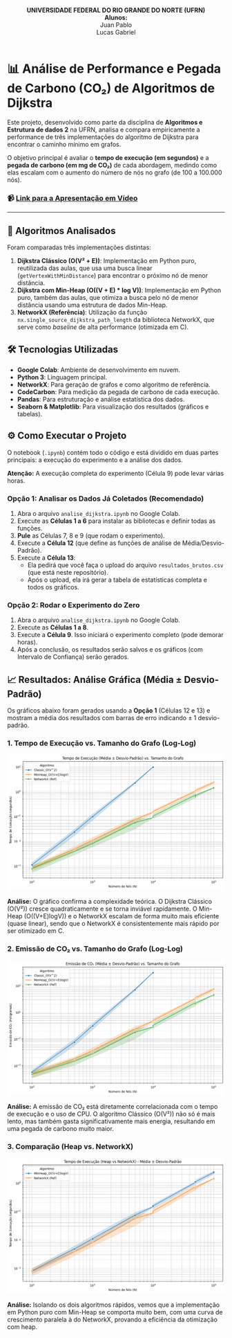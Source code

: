 <div align="center">
  <strong>UNIVERSIDADE FEDERAL DO RIO GRANDE DO NORTE (UFRN)</strong>
  <br>
  <strong>Alunos:</strong>
  <br>
  Juan Pablo
  <br>
  Lucas Gabriel
</div>

<br>

# 📊 Análise de Performance e Pegada de Carbono (CO₂) de Algoritmos de Dijkstra

Este projeto, desenvolvido como parte da disciplina de **Algoritmos e Estrutura de dados 2** na UFRN, analisa e compara empiricamente a performance de três implementações do algoritmo de Dijkstra para encontrar o caminho mínimo em grafos.

O objetivo principal é avaliar o **tempo de execução (em segundos)** e a **pegada de carbono (em mg de CO₂)** de cada abordagem, medindo como elas escalam com o aumento do número de nós no grafo (de 100 a 100.000 nós).

### 📹 [Link para a Apresentação em Vídeo](https://drive.google.com/file/d/1dAuyFjepD8GjTrqBLO2LlNoeURplF3kw/view?usp=drive_link)

---

## 🚀 Algoritmos Analisados

Foram comparadas três implementações distintas:

1.  **Dijkstra Clássico (O(V² + E))**: Implementação em Python puro, reutilizada das aulas, que usa uma busca linear (`getVertexWithMinDistance`) para encontrar o próximo nó de menor distância.
2.  **Dijkstra com Min-Heap (O((V + E) * log V))**: Implementação em Python puro, também das aulas, que otimiza a busca pelo nó de menor distância usando uma estrutura de dados Min-Heap.
3.  **NetworkX (Referência)**: Utilização da função `nx.single_source_dijkstra_path_length` da biblioteca NetworkX, que serve como *baseline* de alta performance (otimizada em C).

## 🛠️ Tecnologias Utilizadas

* **Google Colab**: Ambiente de desenvolvimento em nuvem.
* **Python 3**: Linguagem principal.
* **NetworkX**: Para geração de grafos e como algoritmo de referência.
* **CodeCarbon**: Para medição da pegada de carbono de cada execução.
* **Pandas**: Para estruturação e análise estatística dos dados.
* **Seaborn & Matplotlib**: Para visualização dos resultados (gráficos e tabelas).

## ⚙️ Como Executar o Projeto

O notebook (`.ipynb`) contém todo o código e está dividido em duas partes principais: a execução do experimento e a análise dos dados.

**Atenção:** A execução completa do experimento (Célula 9) pode levar várias horas.

### Opção 1: Analisar os Dados Já Coletados (Recomendado)

1.  Abra o arquivo `analise_dijkstra.ipynb` no Google Colab.
2.  Execute as **Células 1 a 6** para instalar as bibliotecas e definir todas as funções.
3.  **Pule** as Células 7, 8 e 9 (que rodam o experimento).
4.  Execute a **Célula 12** (que define as funções de análise de Média/Desvio-Padrão).
5.  Execute a **Célula 13**:
    * Ela pedirá que você faça o upload do arquivo `resultados_brutos.csv` (que está neste repositório).
    * Após o upload, ela irá gerar a tabela de estatísticas completa e todos os gráficos.

### Opção 2: Rodar o Experimento do Zero

1.  Abra o arquivo `analise_dijkstra.ipynb` no Google Colab.
2.  Execute as **Células 1 a 8**.
3.  Execute a **Célula 9**. Isso iniciará o experimento completo (pode demorar horas).
4.  Após a conclusão, os resultados serão salvos e os gráficos (com Intervalo de Confiança) serão gerados.

## 📈 Resultados: Análise Gráfica (Média ± Desvio-Padrão)

Os gráficos abaixo foram gerados usando a **Opção 1** (Células 12 e 13) e mostram a média dos resultados com barras de erro indicando $\pm$ 1 desvio-padrão.

### 1. Tempo de Execução vs. Tamanho do Grafo (Log-Log)

![Gráfico de Tempo de Execução](tempo_xtamanho.png)

**Análise:** O gráfico confirma a complexidade teórica. O Dijkstra Clássico (O(V²)) cresce quadraticamente e se torna inviável rapidamente. O Min-Heap (O((V+E)logV)) e o NetworkX escalam de forma muito mais eficiente (quase linear), sendo que o NetworkX é consistentemente mais rápido por ser otimizado em C.

### 2. Emissão de CO₂ vs. Tamanho do Grafo (Log-Log)

![Gráfico de Emissão de CO2](CO2xTamanho.png)

**Análise:** A emissão de CO₂ está diretamente correlacionada com o tempo de execução e o uso de CPU. O algoritmo Clássico (O(V²)) não só é mais lento, mas também gasta significativamente mais energia, resultando em uma pegada de carbono muito maior.

### 3. Comparação (Heap vs. NetworkX)

![Gráfico de Comparação Heap vs NetworkX](Heap_xNx.png)

**Análise:** Isolando os dois algoritmos rápidos, vemos que a implementação em Python puro com Min-Heap se comporta muito bem, com uma curva de crescimento paralela à do NetworkX, provando a eficiência da otimização com heap.
